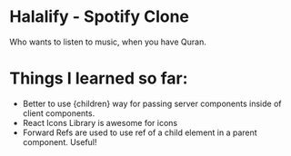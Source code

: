 # Halalify - Spotify Clone

Who wants to listen to music, when you have Quran.

# Things I learned so far:

-   Better to use {children} way for passing server components inside of client components.
-   React Icons Library is awesome for icons
-   Forward Refs are used to use ref of a child element in a parent component. Useful!
